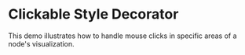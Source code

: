 # Clickable Style Decorator
  

 This demo illustrates how to handle mouse clicks in specific areas of a node's visualization.   